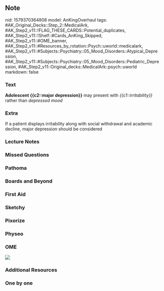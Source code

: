 ## Note
nid: 1579370364808
model: AnKingOverhaul
tags: #AK_Original_Decks::Step_2::MedicalArk, #AK_Step2_v11::!FLAG_THESE_CARDS::Potential_duplicates, #AK_Step2_v11::!Shelf::#Cards_AnKing_Skipped, #AK_Step2_v11::#OME_banner, #AK_Step2_v11::#Resources_by_rotation::Psych::uworld::medicalark, #AK_Step2_v11::#Subjects::Psychiatry::05_Mood_Disorders::Atypical_Depression, #AK_Step2_v11::#Subjects::Psychiatry::05_Mood_Disorders::Pediatric_Depression, #AK_Step2_v11::Original_decks::MedicalArk::psych::uworld
markdown: false

### Text
<b>Adolescent {{c2::major depression}}</b> may present with
<i>{{c1::irritability}}</i> rather than <i>depressed mood</i>

### Extra
If a patient displays irritability along with social withdrawal and academic decline, major depression should be considered

### Lecture Notes


### Missed Questions


### Pathoma


### Boards and Beyond


### First Aid


### Sketchy


### Pixorize


### Physeo


### OME
<div class="ome-widget">
  <a href="https://onlinemeded.org?ref=anki"><img src=
  "_OME_AnkiFlashcards_General_4.png"></a>
</div>

### Additional Resources


### One by one

